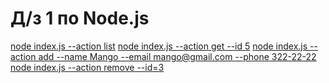 <h1>Д/з 1 по Node.js</h1>
<a href="https://ibb.co/VmBnMtQ">node index.js --action list</a>
<a href="https://ibb.co/Dk1Qctm">node index.js --action get --id 5</a>
<a href="https://ibb.co/1GhNjgW">node index.js --action add --name Mango --email mango@gmail.com --phone 322-22-22</a>
<a href="https://ibb.co/FB9fSnD">node index.js --action remove --id=3</a>
